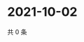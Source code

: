 # 2021-10-02

共 0 条

<!-- BEGIN WEIBO -->
<!-- 最后更新时间 Sat Oct 02 2021 00:22:28 GMT+0800 (China Standard Time) -->

<!-- END WEIBO -->
